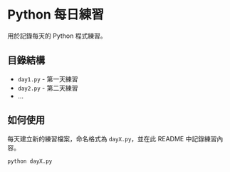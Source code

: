 # Python 每日練習

用於記錄每天的 Python 程式練習。

## 目錄結構

- `day1.py` - 第一天練習
- `day2.py` - 第二天練習
- ...


## 如何使用

每天建立新的練習檔案，命名格式為 `dayX.py`，並在此 README 中記錄練習內容。

```bash
python dayX.py
```

